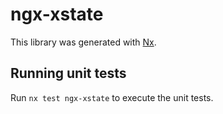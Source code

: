 # ngx-xstate

This library was generated with [Nx](https://nx.dev).

## Running unit tests

Run `nx test ngx-xstate` to execute the unit tests.
